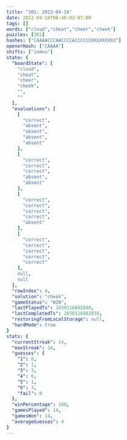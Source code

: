 ```yaml
---
title: "301: 2022-04-16"
date: 2022-04-16T06:48:02-07:00
tags: []
words: ["cloud","cheat","cheer","cheek"]
puzzles: [301]
hashes: ["CAAAACCCAACCCCACCCCCXXXXXXXXXX"]
openerHash: ["CAAAA"]
shifts: ["iomnu"]
state: {
  "boardState": [
    "cloud",
    "cheat",
    "cheer",
    "cheek",
    "",
    ""
  ],
  "evaluations": [
    [
      "correct",
      "absent",
      "absent",
      "absent",
      "absent"
    ],
    [
      "correct",
      "correct",
      "correct",
      "absent",
      "absent"
    ],
    [
      "correct",
      "correct",
      "correct",
      "correct",
      "absent"
    ],
    [
      "correct",
      "correct",
      "correct",
      "correct",
      "correct"
    ],
    null,
    null
  ],
  "rowIndex": 4,
  "solution": "cheek",
  "gameStatus": "WIN",
  "lastPlayedTs": 1650116882840,
  "lastCompletedTs": 1650116882839,
  "restoringFromLocalStorage": null,
  "hardMode": true
}
stats: {
  "currentStreak": 14,
  "maxStreak": 14,
  "guesses": {
    "1": 0,
    "2": 1,
    "3": 3,
    "4": 6,
    "5": 1,
    "6": 3,
    "fail": 0
  },
  "winPercentage": 100,
  "gamesPlayed": 14,
  "gamesWon": 14,
  "averageGuesses": 4
}
---
```


<!-- more -->
